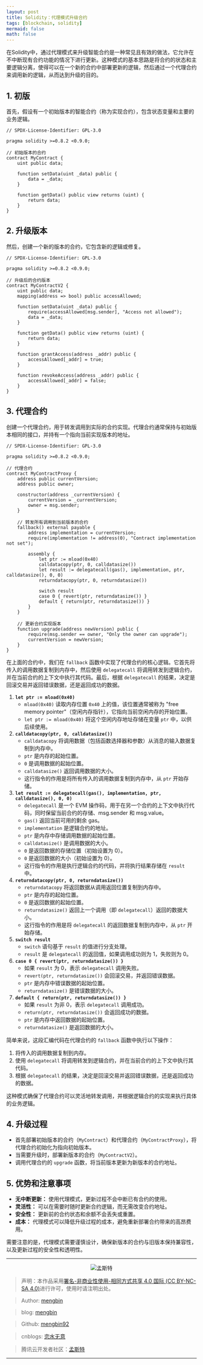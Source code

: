 ```yaml
---
layout: post
title: Solidity：代理模式升级合约
tags: [blockchain, solidity]
mermaid: false
math: false
---  
```


在Solidity中，通过代理模式来升级智能合约是一种常见且有效的做法，它允许在不中断现有合约功能的情况下进行更新。这种模式的基本思路是将合约的状态和主要逻辑分离，使得可以在一个新的合约中部署更新的逻辑，然后通过一个代理合约来调用新的逻辑，从而达到升级的目的。

## 1. 初版

首先，假设有一个初始版本的智能合约（称为实现合约），包含状态变量和主要的业务逻辑。

```solidity
// SPDX-License-Identifier: GPL-3.0

pragma solidity >=0.8.2 <0.9.0;

// 初始版本的合约
contract MyContract {
    uint public data;

    function setData(uint _data) public {
        data = _data;
    }

    function getData() public view returns (uint) {
        return data;
    }
}
```

## 2. 升级版本

然后，创建一个新的版本的合约，它包含新的逻辑或修复。

```solidity
// SPDX-License-Identifier: GPL-3.0

pragma solidity >=0.8.2 <0.9.0;

// 升级后的合约版本
contract MyContractV2 {
    uint public data;
    mapping(address => bool) public accessAllowed;

    function setData(uint _data) public {
        require(accessAllowed[msg.sender], "Access not allowed");
        data = _data;
    }

    function getData() public view returns (uint) {
        return data;
    }

    function grantAccess(address _addr) public {
        accessAllowed[_addr] = true;
    }

    function revokeAccess(address _addr) public {
        accessAllowed[_addr] = false;
    }
}
```

## 3. 代理合约

创建一个代理合约，用于转发调用到实际的合约实现。代理合约通常保持与初始版本相同的接口，并持有一个指向当前实现版本的地址。

```solidity
// SPDX-License-Identifier: GPL-3.0

pragma solidity >=0.8.2 <0.9.0;

// 代理合约
contract MyContractProxy {
    address public currentVersion;
    address public owner;

    constructor(address _currentVersion) {
        currentVersion = _currentVersion;
        owner = msg.sender;
    }

    // 转发所有调用到当前版本的合约
    fallback() external payable {
        address implementation = currentVersion;
        require(implementation != address(0), "Contract implementation not set");

        assembly {
            let ptr := mload(0x40)
            calldatacopy(ptr, 0, calldatasize())
            let result := delegatecall(gas(), implementation, ptr, calldatasize(), 0, 0)
            returndatacopy(ptr, 0, returndatasize())

            switch result
            case 0 { revert(ptr, returndatasize()) }
            default { return(ptr, returndatasize()) }
        }
    }

    // 更新合约实现版本
    function upgrade(address newVersion) public {
        require(msg.sender == owner, "Only the owner can upgrade");
        currentVersion = newVersion;
    }
}
```

在上面的合约中，我们在 `fallback` 函数中实现了代理合约的核心逻辑。它首先将传入的调用数据复制到内存中，然后使用 `delegatecall` 将调用转发到逻辑合约，并在当前合约的上下文中执行其代码。最后，根据 `delegatecall` 的结果，决定是回滚交易并返回错误数据，还是返回成功的数据。

1. **`let ptr := mload(0x40)`**
   - `mload(0x40)` 读取内存位置 `0x40` 上的值，该位置通常被称为 "free memory pointer"（空闲内存指针），它指向当前空闲内存的开始位置。
   - `let ptr := mload(0x40)` 将这个空闲内存地址存储在变量 `ptr` 中，以供后续使用。
2. **`calldatacopy(ptr, 0, calldatasize())`**
   - `calldatacopy` 将调用数据（包括函数选择器和参数）从消息的输入数据复制到内存中。
   - `ptr` 是内存的起始位置。
   - `0` 是调用数据的起始位置。
   - `calldatasize()` 返回调用数据的大小。
   - 这行指令的作用是将所有传入的调用数据复制到内存中，从 `ptr` 开始存储。
3. **`let result := delegatecall(gas(), implementation, ptr, calldatasize(), 0, 0)`**
   - `delegatecall` 是一个 EVM 操作码，用于在另一个合约的上下文中执行代码，同时保留当前合约的存储、msg.sender 和 msg.value。
   - `gas()` 返回当前可用的剩余 gas。
   - `implementation` 是逻辑合约的地址。
   - `ptr` 是内存中存储调用数据的起始位置。
   - `calldatasize()` 是调用数据的大小。
   - `0` 是返回数据的存储位置（初始设置为 0）。
   - `0` 是返回数据的大小（初始设置为 0）。
   - 这行指令的作用是执行逻辑合约的代码，并将执行结果存储在 `result` 中。
4. **`returndatacopy(ptr, 0, returndatasize())`**
   - `returndatacopy` 将返回数据从调用返回位置复制到内存中。
   - `ptr` 是内存的起始位置。
   - `0` 是返回数据的起始位置。
   - `returndatasize()` 返回上一个调用（即 `delegatecall`）返回的数据大小。
   - 这行指令的作用是将 `delegatecall` 的返回数据复制到内存中，从 `ptr` 开始存储。
5. **`switch result`**
   - `switch` 语句基于 `result` 的值进行分支处理。
   - `result` 是 `delegatecall` 的返回值，如果调用成功则为 1，失败则为 0。
6. **`case 0 { revert(ptr, returndatasize()) }`**
   - 如果 `result` 为 0，表示 `delegatecall` 调用失败。
   - `revert(ptr, returndatasize())` 会回滚交易，并返回错误数据。
   - `ptr` 是内存中错误数据的起始位置。
   - `returndatasize()` 是错误数据的大小。
7. **`default { return(ptr, returndatasize()) }`**
   - 如果 `result` 为非 0，表示 `delegatecall` 调用成功。
   - `return(ptr, returndatasize())` 会返回成功的数据。
   - `ptr` 是内存中返回数据的起始位置。
   - `returndatasize()` 是返回数据的大小。

简单来说，这段汇编代码在代理合约的 `fallback` 函数中执行以下操作：

1. 将传入的调用数据复制到内存。
2. 使用 `delegatecall` 将调用转发到逻辑合约，并在当前合约的上下文中执行其代码。
3. 根据 `delegatecall` 的结果，决定是回滚交易并返回错误数据，还是返回成功的数据。

这种模式确保了代理合约可以灵活地转发调用，并根据逻辑合约的实现来执行具体的业务逻辑。

## 4. 升级过程

- 首先部署初始版本的合约（`MyContract`）和代理合约（`MyContractProxy`），将代理合约初始化为指向初始版本。
- 当需要升级时，部署新版本的合约（`MyContractV2`）。
- 调用代理合约的 `upgrade` 函数，将当前版本更新为新版本的合约地址。

## 5. 优势和注意事项

- **无中断更新：** 使用代理模式，更新过程不会中断已有合约的使用。
- **灵活性：** 可以在需要时随时更新合约逻辑，而无需改变合约地址。
- **安全性：** 更新前的合约状态和余额不会丢失或重置。
- **成本：** 代理模式可以降低升级过程的成本，避免重新部署合约带来的高昂费用。

需要注意的是，代理模式需要谨慎设计，确保新版本的合约与旧版本保持兼容性，以及更新过程的安全性和透明性。  

---

<div align="center">
  <img src="../img/qrcode_wechat.jpg" alt="孟斯特">
</div>

> 声明：本作品采用[署名-非商业性使用-相同方式共享 4.0 国际 (CC BY-NC-SA 4.0)](https://creativecommons.org/licenses/by-nc-sa/4.0/deed.zh)进行许可，使用时请注明出处。  

> Author: [mengbin](mengbin1992@outlook.com)  

> blog: [mengbin](https://mengbin.top)  

> Github: [mengbin92](https://mengbin92.github.io/)  

> cnblogs: [恋水无意](https://www.cnblogs.com/lianshuiwuyi/)  

> 腾讯云开发者社区：[孟斯特](https://cloud.tencent.com/developer/user/6649301)  

---
